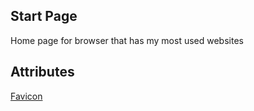 ## Start Page

Home page for browser that has my most used websites

## Attributes

[Favicon](https://www.flaticon.com/free-icons/magic)
